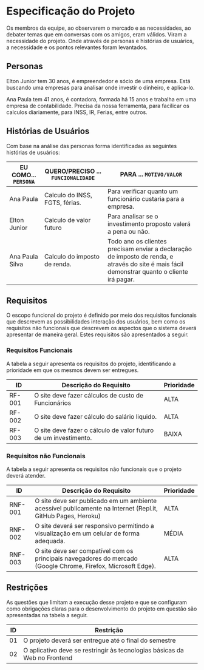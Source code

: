 # Especificação do Projeto

Os membros da equipe, ao observarem o mercado e as necessidades, ao debater temas que em conversas com os amigos, eram válidos. Viram a necessidade do projeto. Onde através de personas e histórias de usuários, a necessidade e os pontos relevantes foram levantados.

## Personas

Elton Junior tem 30 anos, é empreendedor e sócio de uma empresa. Está buscando uma empresas para analisar onde investir o dinheiro, e aplica-lo.

Ana Paula tem 41 anos, é contadora, formada há 15 anos e trabalha em uma empresa de contabilidade. Precisa da nossa ferramenta, para facilicar os calculos diariamente, para INSS, IR, Ferias, entre outros.


## Histórias de Usuários

Com base na análise das personas forma identificadas as seguintes histórias de usuários:

|EU COMO... `PERSONA`| QUERO/PRECISO ... `FUNCIONALIDADE` |PARA ... `MOTIVO/VALOR`                 |
|--------------------|------------------------------------|----------------------------------------|
|Ana Paula           |Calculo do INSS, FGTS, férias.| Para verificar quanto um funcionário custaria para a empresa.|
|Elton Junior        |Calculo de valor futuro|Para analisar se o investimento proposto valerá a pena ou não.|
|Ana Paula Silva     |Calculo do imposto de renda.|Todo ano os clientes precisam enviar a declaração de imposto de renda, e através do site é mais fácil demonstrar quanto o cliente irá pagar.|

## Requisitos
O escopo funcional do projeto é definido por meio dos requisitos funcionais que descrevem as possibilidades interação dos usuários, bem como os requisitos não funcionais que descrevem os aspectos que o sistema deverá apresentar de maneira geral. Estes requisitos são apresentados a seguir.

### Requisitos Funcionais
A tabela a seguir apresenta os requisitos do projeto, identificando a prioridade em que os mesmos devem ser entregues.

|ID    | Descrição do Requisito  | Prioridade |
|------|-----------------------------------------|----|
|RF-001|O site deve fazer cálculos de custo de Funcionários| ALTA |
|RF-002|O site deve fazer cálculo do salário liquido.|ALTA|
|RF-003|O site deve fazer o cálculo de valor futuro de um investimento.|BAIXA|

### Requisitos não Funcionais
A tabela a seguir apresenta os requisitos não funcionais que o projeto deverá atender.

|ID     | Descrição do Requisito  |Prioridade |
|-------|-------------------------|----|
|RNF-001| O site deve ser publicado em um ambiente acessível publicamente na Internet (Repl.it, GitHub Pages, Heroku)| ALTA |
|RNF-002| O site deverá ser responsivo permitindo a visualização em um celular de forma adequada. |  MÉDIA |
|RNF-003| O site deve ser compatível com os principais navegadores do mercado (Google Chrome, Firefox, Microsoft Edge). |ALTA|


## Restrições

As questões que limitam a execução desse projeto e que se configuram como obrigações claras para o desenvolvimento do projeto em questão são apresentadas na tabela a seguir.

|ID| Restrição                                             |
|--|-------------------------------------------------------|
|01| O projeto deverá ser entregue até o final do semestre |
|02| O aplicativo deve se restringir às tecnologias básicas da Web no Frontend|